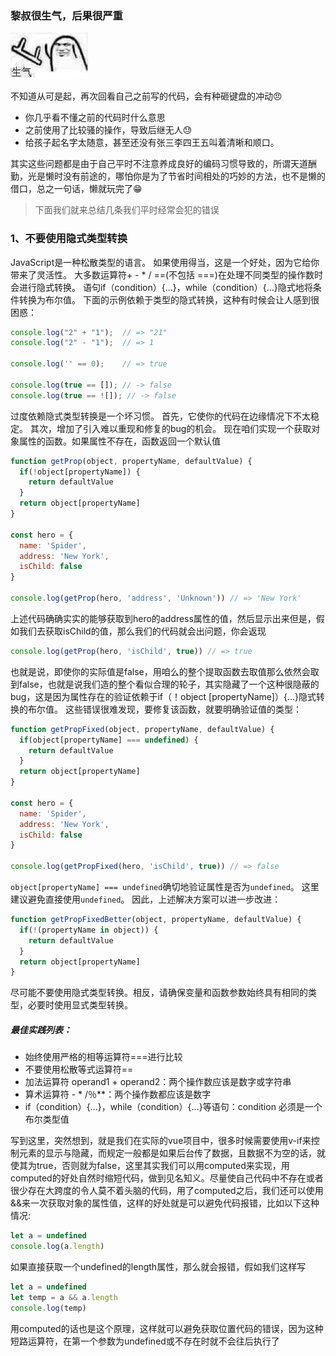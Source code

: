 ### 黎叔很生气，后果很严重

<img src="../images/angry.jpg">

不知道从可是起，再次回看自己之前写的代码，会有种砸键盘的冲动😠

* 你几乎看不懂之前的代码时什么意思
* 之前使用了比较骚的操作，导致后继无人😓
* 给孩子起名字太随意，甚至还没有张三李四王五叫着清晰和顺口。

其实这些问题都是由于自己平时不注意养成良好的编码习惯导致的，所谓天道酬勤，光是懒时没有前途的，哪怕你是为了节省时间相处的巧妙的方法，也不是懒的借口，总之一句话，懒就玩完了😁

> 下面我们就来总结几条我们平时经常会犯的错误

### 1、不要使用隐式类型转换
JavaScript是一种松散类型的语言。 如果使用得当，这是一个好处，因为它给你带来了灵活性。
大多数运算符+ - * / ==(不包括 ===)在处理不同类型的操作数时会进行隐式转换。
语句if（condition）{...}，while（condition）{...}隐式地将条件转换为布尔值。
下面的示例依赖于类型的隐式转换，这种有时候会让人感到很困惑：
```javascript
console.log("2" + "1");  // => "21"
console.log("2" - "1");  // => 1

console.log('' == 0);    // => true

console.log(true == []); // -> false
console.log(true == ![]); // -> false
```

过度依赖隐式类型转换是一个坏习惯。 首先，它使你的代码在边缘情况下不太稳定。 其次，增加了引入难以重现和修复的bug的机会。
现在咱们实现一个获取对象属性的函数。如果属性不存在，函数返回一个默认值
```javascript
function getProp(object, propertyName, defaultValue) {
  if(!object[propertyName]) {
    return defaultValue
  }
  return object[propertyName]
}

const hero = {
  name: 'Spider',
  address: 'New York',
  isChild: false
}

console.log(getProp(hero, 'address', 'Unknown')) // => 'New York'
```
上述代码确确实实的能够获取到hero的address属性的值，然后显示出来但是，假如我们去获取isChild的值，那么我们的代码就会出问题，你会返现
```javascript
console.log(getProp(hero, 'isChild', true)) // => true
```
也就是说，即使你的实际值是false，用咱么的整个提取函数去取值那么依然会取到false，也就是说我们造的整个看似合理的轮子，其实隐藏了一个这种很隐蔽的bug，这是因为属性存在的验证依赖于if（！object [propertyName]）{...}隐式转换的布尔值。
这些错误很难发现，要修复该函数，就要明确验证值的类型：
```javascript
function getPropFixed(object, propertyName, defaultValue) {
  if(object[propertyName] === undefined) {
    return defaultValue
  }
  return object[propertyName]
}

const hero = {
  name: 'Spider',
  address: 'New York',
  isChild: false
}

console.log(getPropFixed(hero, 'isChild', true)) // => false
```
`object[propertyName] === undefined`确切地验证属性是否为`undefined`。
这里建议避免直接使用`undefined`。 因此，上述解决方案可以进一步改进：
```javascript
function getPropFixedBetter(object, propertyName, defaultValue) {
  if(!(propertyName in object)) {
    return defaultValue
  }
  return object[propertyName]
}
```
尽可能不要使用隐式类型转换。相反，请确保变量和函数参数始终具有相同的类型，必要时使用显式类型转换。
##### 最佳实践列表：
* 始终使用严格的相等运算符===进行比较
* 不要使用松散等式运算符==
* 加法运算符 operand1 + operand2：两个操作数应该是数字或字符串
* 算术运算符 - * /％**：两个操作数都应该是数字
* if（condition）{...}，while（condition）{...}等语句：condition 必须是一个布尔类型值

写到这里，突然想到，就是我们在实际的vue项目中，很多时候需要使用v-if来控制元素的显示与隐藏，而规定一般都是如果后台传了数据，且数据不为空的话，就使其为true，否则就为false，这里其实我们可以用computed来实现，用computed的好处自然时缩短代码，做到见名知义。尽量使自己代码中不存在或者很少存在大跨度的令人莫不着头脑的代码，用了computed之后，我们还可以使用&&来一次获取对象的属性值，这样的好处就是可以避免代码报错，比如以下这种情况:
```javascript
let a = undefined
console.log(a.length)
```
如果直接获取一个undefined的length属性，那么就会报错，假如我们这样写
```javascript
let a = undefined
let temp = a && a.length
console.log(temp)
```
用computed的话也是这个原理，这样就可以避免获取位置代码的错误，因为这种短路运算符，在第一个参数为undefined或不存在时就不会往后执行了